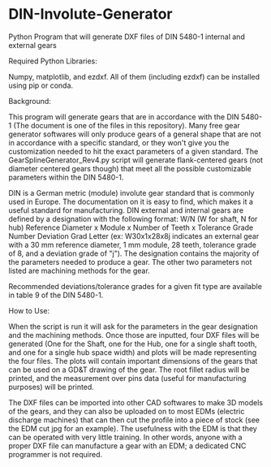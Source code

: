 # DIN-Involute-Generator
Python Program that will generate DXF files of DIN 5480-1 internal and external gears

Required Python Libraries:

Numpy, matplotlib, and ezdxf. All of them (including ezdxf) can be installed using pip or conda.

Background:

This program will generate gears that are in accordance with the DIN 5480-1 (The document is one of the files in this repository). Many free gear generator softwares will only produce gears of a general shape that are not in accordance with a specific standard, or they won't give you the customization needed to hit the exact parameters of a given standard. The GearSplineGenerator_Rev4.py script will generate flank-centered gears (not diameter centered gears though) that meet all the possible customizable parameters within the DIN 5480-1.

DIN is a German metric (module) involute gear standard that is commonly used in Europe. The documentation on it is easy to find, which makes it a useful standard for manufacturing. DIN external and internal gears are defined by a designation with the following format: W/N (W for shaft, N for hub) Reference Diameter x Module x Number of Teeth x Tolerance Grade Number Deviation Grad Letter (ex: W30x1x28x8j indicates an external gear with a 30 mm reference diameter, 1 mm module, 28 teeth, tolerance grade of 8, and a deviation grade of "j"). The designation contains the majority of the parameters needed to  produce a gear. The other two parameters not listed are machining methods for the gear.

Recommended deviations/tolerance grades for a given fit type are available in table 9 of the DIN 5480-1.

How to Use:

When the script is run it will ask for the parameters in the gear designation and the machining methods. Once those are inputted, four DXF files will be generated (One for the Shaft, one for the Hub, one for a single shaft tooth, and one for a single hub space width) and plots will be made representing the four files. The plots will contain important dimensions of the gears that can be used on a GD&T drawing of the gear. The root fillet radius will be printed, and the measurement over pins data (useful for manufacturing purposes) will be printed.

The DXF files can be imported into other CAD softwares to make 3D models of the gears, and they can also be uploaded on to most EDMs (electric discharge machines) that can then cut the profile into a piece of stock (see the EDM cut jpg for an example). The usefulness with the EDM is that they can be operated with very little training. In other words, anyone with a proper DXF file can manufacture a gear with an EDM; a dedicated CNC programmer is not required.





